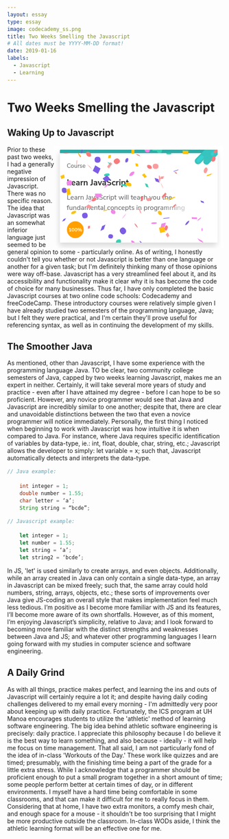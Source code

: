 ```yaml
---
layout: essay
type: essay
image: codecademy_ss.png
title: Two Weeks Smelling the Javascript
# All dates must be YYYY-MM-DD format!
date: 2019-01-16
labels:
  - Javascript
  - Learning
---
```


<h1> Two Weeks Smelling the Javascript </h1>

<h2> Waking Up to Javascript </h2>
 
<img src="../images/codecademy_ss.png" style="float:right;">
Prior to these past two weeks, I had a generally negative impression of Javascript.  There was no specific reason.  The idea that Javascript was an somewhat inferior language just seemed to be general opinion to some - particularly online.  As of writing, I honestly couldn't tell you whether or not Javascript is better than one language or another for a given task; but I'm definitely thinking many of those opinions were way off-base.  Javascript has a very streamlined feel about it, and its accessibility and functionality make it clear why it is has become the code of choice for many businesses. Thus far, I have only completed the basic Javascript courses at two online code schools: Codecademy and freeCodeCamp.  These introductory courses were relatively simple given I have already studied two semesters of the programming language, Java; but I felt they were practical, and I'm certain they'll prove useful for referencing syntax, as well as in continuing the development of my skills.  	                                 
 
<h2> The Smoother Java </h2>
 
As mentioned, other than Javascript, I have some experience with the programming language Java.  TO be clear, two community college semesters of Java, capped by two weeks learning Javascript, makes me an expert in neither.  Certainly, it will take several more years of study and practice - even after I have attained my degree - before I can hope to be so proficient.  However, any novice programmer would see that Java and Javascript are incredibly similar to one another; despite that, there are clear and unavoidable distinctions between the two that even a novice programmer will notice immediately.  Personally, the first thing I noticed when beginning to work with Javascript was how intuitive it is when compared to Java.  For instance, where Java requires specific identification of variables by data-type, ie.: int, float, double, char, string, etc.; Javascript allows the developer to simply: let variable = x; such that, Javascript automatically detects and interprets the data-type.

```java
// Java example:

	int integer = 1;
	double number = 1.55;
	char letter = ‘a’;
	String string = “bcde”;
```
```javascript
// Javascript example:

	let integer = 1;
	let number = 1.55;
	let string = ‘a’;
	let string2 = ‘bcde’;
```

In JS, 'let' is used similarly to create arrays, and even objects.  Additionally, while an array created in Java can only contain a single data-type, an array in Javascript can be mixed freely; such that, the same array could hold numbers, string, arrays, objects, etc.; these sorts of improvements over Java give JS-coding an overall style that makes implementation feel much less tedious.  I’m positive as I become more familiar with JS and its features, I’ll become more aware of its own shortfalls.  However, as of this moment, I’m enjoying Javascript’s simplicity, relative to Java; and I look forward to becoming more familiar with the distinct strengths and weaknesses between Java and JS; and whatever other programming languages I learn going forward with my studies in computer science and software engineering. 

<h2> A Daily Grind </h2>

As with all things, practice makes perfect, and learning the ins and outs of Javascript will certainly require a lot it; and despite having daily coding challenges delivered to my email every morning - I'm admittedly very poor about keeping up with daily practice.  Fortunately, the ICS program at UH Manoa encourages students to utilize the 'athletic' method of learning software engineering.  The big idea behind athletic software engineering is precisely: daily practice.  I appreciate this philosophy because I do believe it is the best way to learn something, and also because - ideally - it will help me focus on time management.  That all said, I am not particularly fond of the idea of in-class 'Workouts of the Day.'  These work like quizzes and are timed; presumably, with the finishing time being a part of the grade for a little extra stress.  While I acknowledge that a programmer should be proficient enough to put a small program together in a short amount of time; some people perform better at certain times of day, or in different environments.  I myself have a hard time being comfortable in some classrooms, and that can make it difficult for me to really focus in them.  Considering that at home, I have two extra monitors, a comfy mesh chair, and enough space for a mouse - it shouldn't be too surprising that I might be more productive outside the classroom.  In-class WODs aside, I think the athletic learning format will be an effective one for me.
